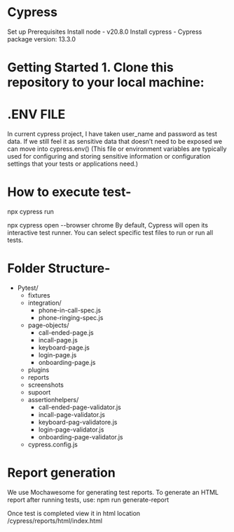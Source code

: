 # Cypress
Set up 
Prerequisites
Install node - v20.8.0
Install cypress - Cypress package version: 13.3.0

# Getting Started 1. Clone this repository to your local machine:

# .ENV FILE 
In current cypress project, I have taken user_name and password as test data. If we still feel it as sensitive data that doesn’t need to be exposed we can move into cypress.env()
(This file or environment variables are typically used for configuring and storing sensitive information or configuration settings that your tests or applications need.)
		

# How to execute test-
npx cypress run

npx cypress open --browser chrome
By default, Cypress will open its interactive test runner. You can select specific test files to run or run all tests.


# Folder Structure- 

- Pytest/
  - fixtures
  - integration/
    - phone-in-call-spec.js
    - phone-ringing-spec.js
  - page-objects/
    - call-ended-page.js
    - incall-page.js
    - keyboard-page.js
    - login-page.js
    - onboarding-page.js
  - plugins
  - reports
  - screenshots
  - supoort
  - assertionhelpers/
    - call-ended-page-validator.js
    - incall-page-validator.js
    - keyboard-pag-validatore.js
    - login-page-validator.js
    - onboarding-page-validator.js
  - cypress.config.js

# Report generation 
We use Mochawesome for generating test reports. To generate an HTML report after running tests, use:
npm run generate-report

Once test is completed view it in html location 
/cypress/reports/html/index.html
